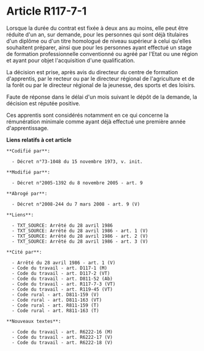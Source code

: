# Article R117-7-1

Lorsque la durée du contrat est fixée à deux ans au moins, elle peut être réduite d'un an, sur demande, pour les personnes
qui sont déjà titulaires d'un diplôme ou d'un titre homologué de niveau supérieur à celui qu'elles souhaitent préparer, ainsi
que pour les personnes ayant effectué un stage de formation professionnelle conventionné ou agréé par l'Etat ou une région et
ayant pour objet l'acquisition d'une qualification.

La décision est prise, après avis du directeur du centre de formation d'apprentis, par le recteur ou par le directeur
régional de l'agriculture et de la forêt ou par le directeur régional de la jeunesse, des sports et des loisirs.

Faute de réponse dans le délai d'un mois suivant le dépôt de la demande, la décision est réputée positive.

Ces apprentis sont considérés notamment en ce qui concerne la rémunération minimale comme ayant déjà effectué une première
année d'apprentissage.

**Liens relatifs à cet article**

	**Codifié par**:

	  - Décret n°73-1048 du 15 novembre 1973, v. init.

	**Modifié par**:

	  - Décret n°2005-1392 du 8 novembre 2005 - art. 9

	**Abrogé par**:

	  - Décret n°2008-244 du 7 mars 2008 - art. 9 (V)

	**Liens**:

	  - TXT_SOURCE: Arrêté du 28 avril 1986
	  - TXT_SOURCE: Arrêté du 28 avril 1986 - art. 1 (V)
	  - TXT_SOURCE: Arrêté du 28 avril 1986 - art. 2 (V)
	  - TXT_SOURCE: Arrêté du 28 avril 1986 - art. 3 (V)

	**Cité par**:

	  - Arrêté du 28 avril 1986 - art. 1 (V)
	  - Code du travail - art. D117-1 (M)
	  - Code du travail - art. D117-2 (VT)
	  - Code du travail - art. D811-52 (Ab)
	  - Code du travail - art. R117-7-3 (VT)
	  - Code du travail - art. R119-45 (VT)
	  - Code rural - art. D811-159 (V)
	  - Code rural - art. D811-163 (VT)
	  - Code rural - art. R811-159 (T)
	  - Code rural - art. R811-163 (T)

	**Nouveaux textes**:

	  - Code du travail - art. R6222-16 (M)
	  - Code du travail - art. R6222-17 (V)
	  - Code du travail - art. R6222-18 (V)
